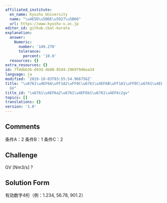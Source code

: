 ```yaml
---
affiliated_institute:
  en_name: Kyushu University
  name: "\u4E5D\u5DDE\u5927\u5B66"
  url: https://www.kyushu-u.ac.jp
editor_id: github.cbal-kurata
explanation:
  answer:
    Numeric:
      number: '149.278'
      tolerance:
        percent: '10.0'
  resources: {}
extra_resources: {}
id: 7fddbb3b-d93d-4b88-85d4-296979d6ea34
language: ja
modified: '2019-10-03T03:55:54.966756Z'
title: "\u6761\u4EF6A\uFF1A2\uFF0C\u6761\u4EF6B\uFF1A1\uFF0C\u6761\u4EF6C\uFF1A2\uFF0C\
  GV"
title_id: "\u6761\u4EF6a2\u6761\u4EF6b1\u6761\u4EF6c2gv"
topics: []
translations: {}
version: '1.0'
---
```


## Comments
条件A：2
条件B：1
条件C：2

## Challenge
GV [Nm3/s] ?

## Solution Form
有効数字4桁（例：1.234,  56.78,  901.2）




